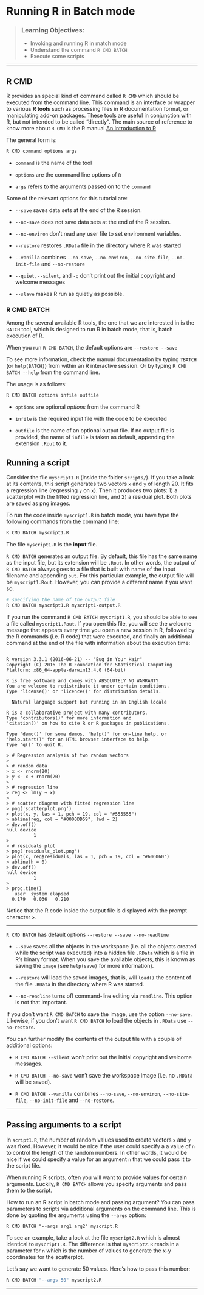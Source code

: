 Running R in Batch mode
================

> ### Learning Objectives:
> 
>   - Invoking and running R in match mode
>   - Understand the command `R CMD BATCH`
>   - Execute some scripts

-----

## R CMD

R provides an special kind of command called `R CMD` which should be
executed from the command line. This command is an interface or wrapper
to various **R tools** such as processing files in R documentation
format, or manipulating add-on packages. These tools are useful in
conjunction with R, but not intended to be called “directly”. The main
source of reference to know more about `R CMD` is the R manual [An
Introduction to
R](https://cran.r-project.org/doc/manuals/r-release/R-intro.html)

The general form is:

``` bash
R CMD command options args
```

  - `command` is the name of the tool

  - `options` are the command line options of `R`

  - `args` refers to the arguments passed on to the `command`

Some of the relevant options for this tutorial are:

  - `--save` saves data sets at the end of the R session.

  - `--no-save` does not save data sets at the end of the R session.

  - `--no-environ` don’t read any user file to set environment
    variables.

  - `--restore` restores `.RData` file in the directory where R was
    started

  - `--vanilla` combines `--no-save`, `--no-environ`, `--no-site-file`,
    `--no-init-file` and `--no-restore`

  - `--quiet`, `--silent`, and `-q` don’t print out the initial
    copyright and welcome messages

  - `--slave` makes R run as quietly as possible.

### R CMD BATCH

Among the several available R tools, the one that we are interested in
is the `BATCH` tool, which is designed to run R in batch mode, that is,
batch execution of R.

When you run `R CMD BATCH`, the default options are `--restore --save`

To see more information, check the manual documentation by typing
`?BATCH` (or `help(BATCH)`) from within an R interactive session. Or by
typing `R CMD BATCH --help` from the command line.

The usage is as follows:

``` bash
R CMD BATCH options infile outfile
```

  - `options` are optional *options* from the command R

  - `infile` is the required input file with the code to be executed

  - `outfile` is the name of an optional output file. If no output file
    is provided, the name of `infile` is taken as default, appending the
    extension `.Rout` to it.

## Running a script

Consider the file `myscript1.R` (inside the folder `scripts/`). If you
take a look at its contents, this script generates two vectors `x` and
`y` of length 20. It fits a regression line (regressing `y` on `x`).
Then it produces two plots: 1) a scatterplot with the fitted regression
line, and 2) a residual plot. Both plots are saved as png images.

To run the code inside `myscript1.R` in batch mode, you have type the
following commands from the command line:

``` bash
R CMD BATCH myscript1.R
```

The file `myscript1.R` is the **input** file.

`R CMD BATCH` generates an output file. By default, this file has the
same name as the input file, but its extension will be `.Rout`. In other
words, the output of `R CMD BATCH` always goes to a file that is built
with name of the input filename and appending `out`. For this particular
example, the output file will be `myscript1.Rout`. However, you can
provide a different name if you want so.

``` bash
# specifying the name of the output file
R CMD BATCH myscript1.R myscript1-output.R
```

If you run the command `R CMD BATCH myscript1.R`, you should be able to
see a file called `myscript1.Rout`. If you open this file, you will see
the welcome message that appears every time you open a new session in R,
followed by the R commands (i.e. R code) that were executed, and finally
an additional command at the end of the file with information about the
execution time:

``` 

R version 3.3.1 (2016-06-21) -- "Bug in Your Hair"
Copyright (C) 2016 The R Foundation for Statistical Computing
Platform: x86_64-apple-darwin13.4.0 (64-bit)

R is free software and comes with ABSOLUTELY NO WARRANTY.
You are welcome to redistribute it under certain conditions.
Type 'license()' or 'licence()' for distribution details.

  Natural language support but running in an English locale

R is a collaborative project with many contributors.
Type 'contributors()' for more information and
'citation()' on how to cite R or R packages in publications.

Type 'demo()' for some demos, 'help()' for on-line help, or
'help.start()' for an HTML browser interface to help.
Type 'q()' to quit R.

> # Regression analysis of two random vectors
> 
> # random data
> x <- rnorm(20)
> y <- x + rnorm(20)
> 
> # regression line
> reg <- lm(y ~ x)
> 
> # scatter diagram with fitted regression line
> png('scatterplot.png')
> plot(x, y, las = 1, pch = 19, col = "#555555")
> abline(reg, col = "#0000DD59", lwd = 2)
> dev.off()
null device 
          1 
> 
> # residuals plot
> png('residuals_plot.png')
> plot(x, reg$residuals, las = 1, pch = 19, col = "#606060")
> abline(h = 0)
> dev.off()
null device 
          1 
> 
> proc.time()
   user  system elapsed 
  0.179   0.036   0.210 
```

Notice that the R code inside the output file is displayed with the
prompt character `>`.

-----

`R CMD BATCH` has default options `--restore --save --no-readline`

  - `--save` saves all the objects in the workspace (i.e. all the
    objects created while the script was executed) into a hidden file
    `.RData` which is a file in R’s binary format. When you save the
    available objects, this is known as saving the `image` (see
    `help(save)` for more information).

  - `--restore` will load the saved images, that is, will `load()` the
    content of the file `.RData` in the directory where R was started.

  - `--no-readline` turns off command-line editing via `readline`. This
    option is not that important.

If you don’t want `R CMD BATCH` to save the image, use the option
`--no-save`. Likewise, if you don’t want `R CMD BATCH` to load the
objects in `.RData` use `--no-restore`.

You can further modify the contents of the output file with a couple of
additional options:

  - `R CMD BATCH --silent` won’t print out the initial copyright and
    welcome messages.

  - `R CMD BATCH --no-save` won’t save the workspace image (i.e. no
    `.RData` will be saved).

  - `R CMD BATCH --vanilla` combines `--no-save`, `--no-environ`,
    `--no-site-file`, `--no-init-file` and `--no-restore`.

-----

## Passing arguments to a script

In `script1.R`, the number of random values used to create vectors `x`
and `y` was fixed. However, it would be nice if the user could specify a
a value of `n` to control the length of the random numbers. In other
words, it would be nice if we could specify a value for an argument `n`
that we could pass it to the script file.

When running R scripts, often you will want to provide values for
certain arguments. Luckily, `R CMD BATCH` allows you specify arguments
and pass them to the script.

How to run an R script in batch mode and passing argument? You can pass
parameters to scripts via additional arguments on the command line. This
is done by quoting the arguments using the `--args` option:

    R CMD BATCH "--args arg1 arg2" myscript.R 

To see an example, take a look at the file `myscript2.R` which is almost
identical to `myscript1.R`. The difference is that `myscript2.R` reads
in a parameter for `n` which is the number of values to generate the x-y
coordinates for the scatterplot.

Let’s say we want to generate 50 values. Here’s how to pass this number:

``` bash
R CMD BATCH "--args 50" myscript2.R
```

-----
